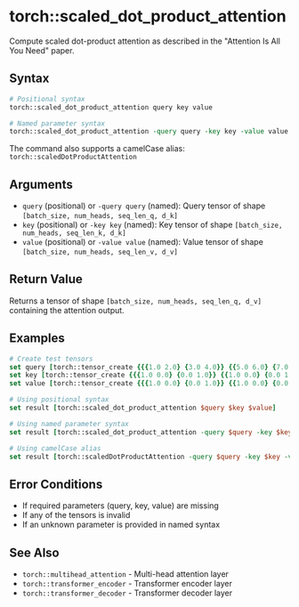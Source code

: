 # torch::scaled_dot_product_attention

Compute scaled dot-product attention as described in the "Attention Is All You Need" paper.

## Syntax

```tcl
# Positional syntax
torch::scaled_dot_product_attention query key value

# Named parameter syntax
torch::scaled_dot_product_attention -query query -key key -value value
```

The command also supports a camelCase alias: `torch::scaledDotProductAttention`

## Arguments

* `query` (positional) or `-query query` (named): Query tensor of shape `[batch_size, num_heads, seq_len_q, d_k]`
* `key` (positional) or `-key key` (named): Key tensor of shape `[batch_size, num_heads, seq_len_k, d_k]`
* `value` (positional) or `-value value` (named): Value tensor of shape `[batch_size, num_heads, seq_len_v, d_v]`

## Return Value

Returns a tensor of shape `[batch_size, num_heads, seq_len_q, d_v]` containing the attention output.

## Examples

```tcl
# Create test tensors
set query [torch::tensor_create {{{1.0 2.0} {3.0 4.0}} {{5.0 6.0} {7.0 8.0}}}]
set key [torch::tensor_create {{{1.0 0.0} {0.0 1.0}} {{1.0 0.0} {0.0 1.0}}}]
set value [torch::tensor_create {{{1.0 0.0} {0.0 1.0}} {{1.0 0.0} {0.0 1.0}}}]

# Using positional syntax
set result [torch::scaled_dot_product_attention $query $key $value]

# Using named parameter syntax
set result [torch::scaled_dot_product_attention -query $query -key $key -value $value]

# Using camelCase alias
set result [torch::scaledDotProductAttention -query $query -key $key -value $value]
```

## Error Conditions

* If required parameters (query, key, value) are missing
* If any of the tensors is invalid
* If an unknown parameter is provided in named syntax

## See Also

* `torch::multihead_attention` - Multi-head attention layer
* `torch::transformer_encoder` - Transformer encoder layer
* `torch::transformer_decoder` - Transformer decoder layer 